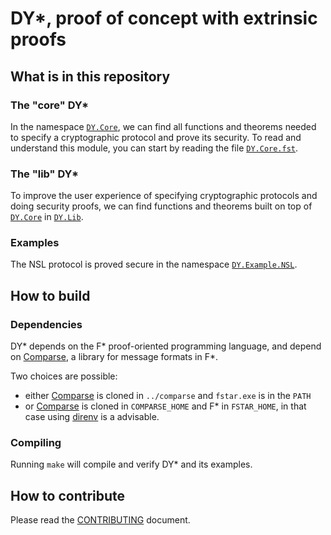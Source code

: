 # DY\*, proof of concept with extrinsic proofs

## What is in this repository

### The "core" DY\*

In the namespace [`DY.Core`](src/core/DY.Core.fst),
we can find all functions and theorems needed to specify a cryptographic protocol and prove its security.
To read and understand this module, you can start by reading the file [`DY.Core.fst`](src/core/DY.Core.fst).

### The "lib" DY\*

To improve the user experience of specifying cryptographic protocols and doing security proofs,
we can find functions and theorems built on top of [`DY.Core`](src/core/DY.Core.fst) in [`DY.Lib`](src/lib/DY.Lib.fst).

### Examples

The NSL protocol is proved secure in the namespace [`DY.Example.NSL`](examples/nsl_pk/DY.Example.NSL.SecurityProperties.fst).

## How to build

### Dependencies

DY\* depends on the F\* proof-oriented programming language,
and depend on [Comparse](https://github.com/TWal/comparse), a library for message formats in F\*.

Two choices are possible:
- either [Comparse](https://github.com/TWal/comparse) is cloned in `../comparse`
  and `fstar.exe` is in the `PATH`
- or [Comparse](https://github.com/TWal/comparse) is cloned in `COMPARSE_HOME`
  and F\* in `FSTAR_HOME`,
  in that case using [direnv](https://direnv.net/) is a advisable.

### Compiling

Running `make` will compile and verify DY\* and its examples.

## How to contribute

Please read the [CONTRIBUTING](CONTRIBUTING.md) document.